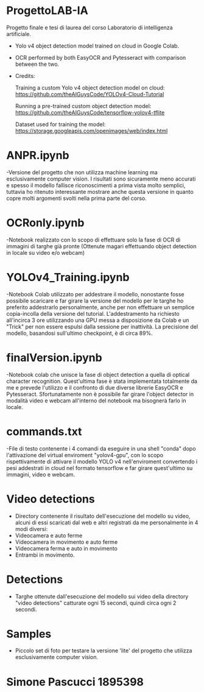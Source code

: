 # ProgettoLAB-IA
Progetto finale e tesi di laurea del corso Laboratorio di intelligenza artificiale.

- Yolo v4 object detection model trained on cloud in Google Colab.
- OCR performed by both EasyOCR and Pytesseract with comparison between the two.
- Credits:

    Training a custom Yolo v4 object detection model on cloud: https://github.com/theAIGuysCode/YOLOv4-Cloud-Tutorial
    
    Running a pre-trained custom object detection model: https://github.com/theAIGuysCode/tensorflow-yolov4-tflite
    
    Dataset used for training the model: https://storage.googleapis.com/openimages/web/index.html

# ANPR.ipynb
-Versione del progetto che non utilizza machine learning ma esclusivamente computer vision. I risultati sono sicuramente meno accurati e spesso il modello fallisce riconoscimenti a prima vista molto semplici, tuttavia ho ritenuto interessante mostrare anche questa versione in quanto copre molti argomenti svolti nella prima parte del corso.

# OCRonly.ipynb
-Notebook realizzato con lo scopo di effettuare solo la fase di OCR di immagini di targhe già pronte (Ottenute magari effettuando object detection in locale su video e/o webcam)

# YOLOv4_Training.ipynb
-Notebook Colab utilizzato per addestrare il modello, nonostante fosse possibile scaricare e far girare la versione del modello per le targhe ho preferito addestrarlo personalmente, anche per non effettuare un semplice copia-incolla della versione del tutorial. L'addestramento ha richiesto all'incirca 3 ore utilizzando una GPU messa a disposizione da Colab e un "Trick" per non essere espulsi dalla sessione per inattività. La precisione del modello, basandosi sull'ultimo checkpoint, è di circa 89%.

# finalVersion.ipynb
-Notebook colab che unisce la fase di object detection a quella di optical character recognition. Quest'ultima fase è stata implementata totalmente da me e prevede l'utilizzo e il confronto di due diverse librerie EasyOCR e Pytesseract. Sfortunatamente non è possibile far girare l'object detector in modalità video e webcam all'interno del notebook ma bisognerà farlo in locale.

# commands.txt
-File di testo contenente i 4 comandi da eseguire in una shell "conda" dopo l'attivazione del virtual enviroment "yolov4-gpu", con lo scopo rispettivamente di attivare il modello YOLO v4 nell'enviroment convertendo i pesi addestrati in cloud nel formato tensorflow e far girare quest'ultimo su immagini, video e webcam.

# Video detections
- Directory contenente il risultato dell'esecuzione del modello su video, alcuni di essi scaricati dal web e altri registrati da me personalmente in 4 modi diversi:
 - Videocamera e auto ferme
 - Videocamera in movimento e auto ferme
 - Videocamera ferma e auto in movimento
 - Entrambi in movimento.

# Detections
- Targhe ottenute dall'esecuzione del modello sui video della directory "video detections" catturate ogni 15 secondi, quindi circa ogni 2 secondi.

# Samples
- Piccolo set di foto per testare la versione 'lite' del progetto che utilizza esclusivamente computer vision.

# Simone Pascucci 1895398
